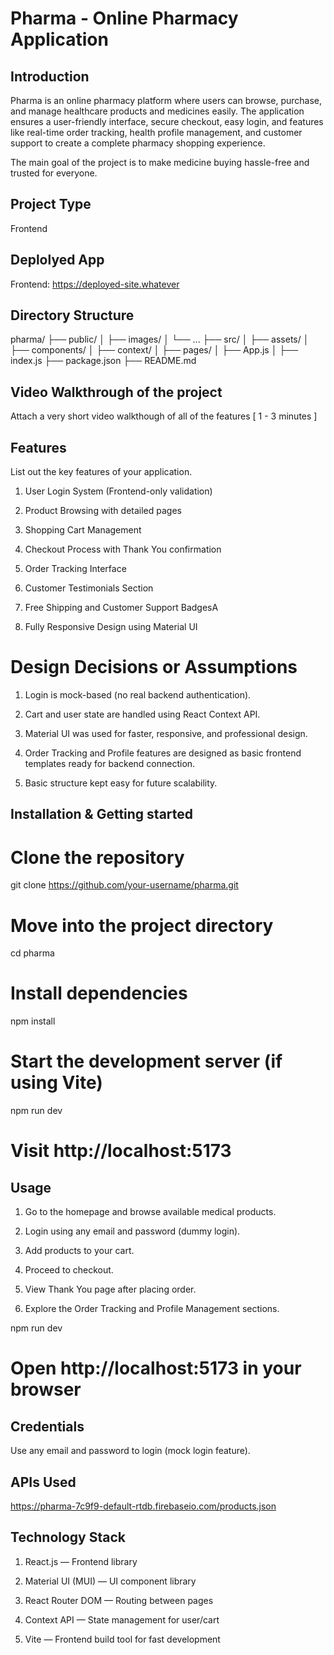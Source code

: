 # Pharma - Online Pharmacy Application

## Introduction
Pharma is an online pharmacy platform where users can browse, purchase, and manage healthcare products and medicines easily. The application ensures a user-friendly interface, secure checkout, easy login, and features like real-time order tracking, health profile management, and customer support to create a complete pharmacy shopping experience.

The main goal of the project is to make medicine buying hassle-free and trusted for everyone.
## Project Type
Frontend 

## Deplolyed App
Frontend: https://deployed-site.whatever


## Directory Structure
pharma/
├── public/
│   ├── images/
│   └── ...
├── src/
│   ├── assets/
│   ├── components/
│   ├── context/
│   ├── pages/
│   ├── App.js
│   ├── index.js
├── package.json
├── README.md

## Video Walkthrough of the project
Attach a very short video walkthough of all of the features [ 1 - 3 minutes ]


## Features
List out the key features of your application.

1. User Login System (Frontend-only validation)

2. Product Browsing with detailed pages

3. Shopping Cart Management

4. Checkout Process with Thank You confirmation

5. Order Tracking Interface

6. Customer Testimonials Section

7. Free Shipping and Customer Support BadgesA

8. Fully Responsive Design using Material UI


# Design Decisions or Assumptions

1. Login is mock-based (no real backend authentication).

2. Cart and user state are handled using React Context API.

3. Material UI was used for faster, responsive, and professional design.

4. Order Tracking and Profile features are designed as basic frontend templates ready for backend connection.

5. Basic structure kept easy for future scalability.


## Installation & Getting started
# Clone the repository
git clone https://github.com/your-username/pharma.git

# Move into the project directory
cd pharma

# Install dependencies
npm install

# Start the development server (if using Vite)
npm run dev

# Visit http://localhost:5173

## Usage
1. Go to the homepage and browse available medical products.

2. Login using any email and password (dummy login).

3. Add products to your cart.

4. Proceed to checkout.

5. View Thank You page after placing order.

6. Explore the Order Tracking and Profile Management sections.

npm run dev
# Open http://localhost:5173 in your browser


## Credentials
Use any email and password to login (mock login feature).

## APIs Used
https://pharma-7c9f9-default-rtdb.firebaseio.com/products.json




## Technology Stack
1. React.js — Frontend library

2. Material UI (MUI) — UI component library

3. React Router DOM — Routing between pages

4. Context API — State management for user/cart

5. Vite — Frontend build tool for fast development

